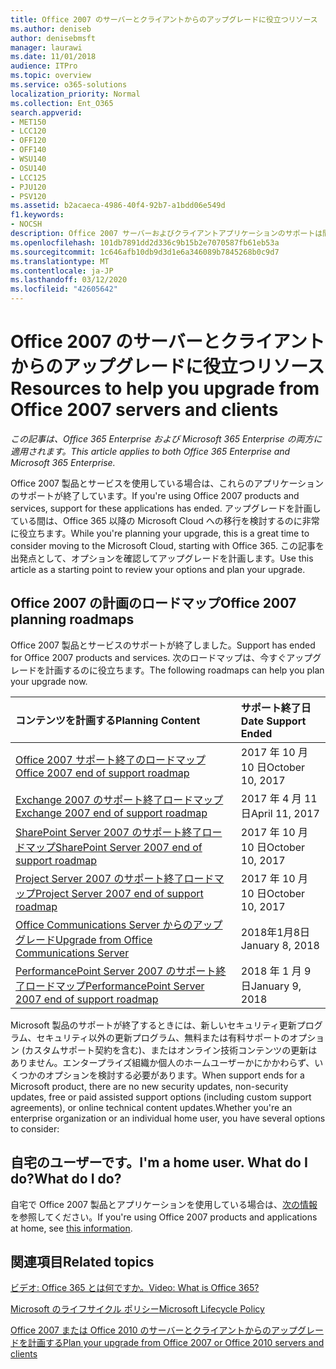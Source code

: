 ```yaml
---
title: Office 2007 のサーバーとクライアントからのアップグレードに役立つリソース
ms.author: deniseb
author: denisebmsft
manager: laurawi
ms.date: 11/01/2018
audience: ITPro
ms.topic: overview
ms.service: o365-solutions
localization_priority: Normal
ms.collection: Ent_O365
search.appverid:
- MET150
- LCC120
- OFF120
- OFF140
- WSU140
- OSU140
- LCC125
- PJU120
- PSV120
ms.assetid: b2acaeca-4986-40f4-92b7-a1bdd06e549d
f1.keywords:
- NOCSH
description: Office 2007 サーバーおよびクライアントアプリケーションのサポートは間もなく終了し、カスタムサポート契約は利用できません。 今すぐアップグレードの計画を開始するには、この記事をご利用ください。
ms.openlocfilehash: 101db7891dd2d336c9b15b2e7070587fb61eb53a
ms.sourcegitcommit: 1c646afb10db9d3d1e6a346089b7845268b0c9d7
ms.translationtype: MT
ms.contentlocale: ja-JP
ms.lasthandoff: 03/12/2020
ms.locfileid: "42605642"
---
```

# <a name="resources-to-help-you-upgrade-from-office-2007-servers-and-clients"></a><span data-ttu-id="10bc1-104">Office 2007 のサーバーとクライアントからのアップグレードに役立つリソース</span><span class="sxs-lookup"><span data-stu-id="10bc1-104">Resources to help you upgrade from Office 2007 servers and clients</span></span>

<span data-ttu-id="10bc1-105">*この記事は、Office 365 Enterprise および Microsoft 365 Enterprise の両方に適用されます。*</span><span class="sxs-lookup"><span data-stu-id="10bc1-105">*This article applies to both Office 365 Enterprise and Microsoft 365 Enterprise.*</span></span>

<span data-ttu-id="10bc1-106">Office 2007 製品とサービスを使用している場合は、これらのアプリケーションのサポートが終了しています。</span><span class="sxs-lookup"><span data-stu-id="10bc1-106">If you're using Office 2007 products and services, support for these applications has ended.</span></span> <span data-ttu-id="10bc1-107">アップグレードを計画している間は、Office 365 以降の Microsoft Cloud への移行を検討するのに非常に役立ちます。</span><span class="sxs-lookup"><span data-stu-id="10bc1-107">While you're planning your upgrade, this is a great time to consider moving to the Microsoft Cloud, starting with Office 365.</span></span> <span data-ttu-id="10bc1-108">この記事を出発点として、オプションを確認してアップグレードを計画します。</span><span class="sxs-lookup"><span data-stu-id="10bc1-108">Use this article as a starting point to review your options and plan your upgrade.</span></span>
      
## <a name="office-2007-planning-roadmaps"></a><span data-ttu-id="10bc1-109">Office 2007 の計画のロードマップ</span><span class="sxs-lookup"><span data-stu-id="10bc1-109">Office 2007 planning roadmaps</span></span>
  
<span data-ttu-id="10bc1-110">Office 2007 製品とサービスのサポートが終了しました。</span><span class="sxs-lookup"><span data-stu-id="10bc1-110">Support has ended for Office 2007 products and services.</span></span> <span data-ttu-id="10bc1-111">次のロードマップは、今すぐアップグレードを計画するのに役立ちます。</span><span class="sxs-lookup"><span data-stu-id="10bc1-111">The following roadmaps can help you plan your upgrade now.</span></span>

|<span data-ttu-id="10bc1-112">**コンテンツを計画する**</span><span class="sxs-lookup"><span data-stu-id="10bc1-112">**Planning Content**</span></span>|<span data-ttu-id="10bc1-113">**サポート終了日**</span><span class="sxs-lookup"><span data-stu-id="10bc1-113">**Date Support Ended**</span></span>|
|:-----|:-----|
|[<span data-ttu-id="10bc1-114">Office 2007 サポート終了のロードマップ</span><span class="sxs-lookup"><span data-stu-id="10bc1-114">Office 2007 end of support roadmap</span></span>](https://docs.microsoft.com/DeployOffice/office-2007-end-support-roadmap) <br/> |<span data-ttu-id="10bc1-115">2017 年 10 月 10 日</span><span class="sxs-lookup"><span data-stu-id="10bc1-115">October 10, 2017</span></span>  <br/> |
|[<span data-ttu-id="10bc1-116">Exchange 2007 のサポート終了ロードマップ</span><span class="sxs-lookup"><span data-stu-id="10bc1-116">Exchange 2007 end of support roadmap</span></span>](exchange-2007-end-of-support.md) <br/> |<span data-ttu-id="10bc1-117">2017 年 4 月 11 日</span><span class="sxs-lookup"><span data-stu-id="10bc1-117">April 11, 2017</span></span>  <br/> |
|[<span data-ttu-id="10bc1-118">SharePoint Server 2007 のサポート終了ロードマップ</span><span class="sxs-lookup"><span data-stu-id="10bc1-118">SharePoint Server 2007 end of support roadmap</span></span>](sharepoint-2007-end-of-support.md) <br/> |<span data-ttu-id="10bc1-119">2017 年 10 月 10 日</span><span class="sxs-lookup"><span data-stu-id="10bc1-119">October 10, 2017</span></span>  <br/> |
|[<span data-ttu-id="10bc1-120">Project Server 2007 のサポート終了ロードマップ</span><span class="sxs-lookup"><span data-stu-id="10bc1-120">Project Server 2007 end of support roadmap</span></span>](project-server-2007-end-of-support.md) <br/> |<span data-ttu-id="10bc1-121">2017 年 10 月 10 日</span><span class="sxs-lookup"><span data-stu-id="10bc1-121">October 10, 2017</span></span>  <br/> |
|[<span data-ttu-id="10bc1-122">Office Communications Server からのアップグレード</span><span class="sxs-lookup"><span data-stu-id="10bc1-122">Upgrade from Office Communications Server</span></span>](https://docs.microsoft.com/SkypeForBusiness/plan-your-deployment/upgrade) <br/> |<span data-ttu-id="10bc1-123">2018年1月8日</span><span class="sxs-lookup"><span data-stu-id="10bc1-123">January 8, 2018</span></span>  <br/> |
|[<span data-ttu-id="10bc1-124">PerformancePoint Server 2007 のサポート終了ロードマップ</span><span class="sxs-lookup"><span data-stu-id="10bc1-124">PerformancePoint Server 2007 end of support roadmap</span></span>](pps-2007-end-of-support.md) <br/> |<span data-ttu-id="10bc1-125">2018 年 1 月 9 日</span><span class="sxs-lookup"><span data-stu-id="10bc1-125">January 9, 2018</span></span>  <br/> |
   
<span data-ttu-id="10bc1-126">Microsoft 製品のサポートが終了するときには、新しいセキュリティ更新プログラム、セキュリティ以外の更新プログラム、無料または有料サポートのオプション (カスタムサポート契約を含む)、またはオンライン技術コンテンツの更新はありません。エンタープライズ組織か個人のホームユーザーかにかかわらず、いくつかのオプションを検討する必要があります。</span><span class="sxs-lookup"><span data-stu-id="10bc1-126">When support ends for a Microsoft product, there are no new security updates, non-security updates, free or paid assisted support options (including custom support agreements), or online technical content updates.Whether you're an enterprise organization or an individual home user, you have several options to consider:</span></span>

## <a name="im-a-home-user-what-do-i-do"></a><span data-ttu-id="10bc1-127">自宅のユーザーです。</span><span class="sxs-lookup"><span data-stu-id="10bc1-127">I'm a home user.</span></span> <span data-ttu-id="10bc1-128">What do I do?</span><span class="sxs-lookup"><span data-stu-id="10bc1-128">What do I do?</span></span>

<span data-ttu-id="10bc1-129">自宅で Office 2007 製品とアプリケーションを使用している場合は、[次の情報](plan-upgrade-previous-versions-office.md#im-a-home-user-what-do-i-do)を参照してください。</span><span class="sxs-lookup"><span data-stu-id="10bc1-129">If you're using Office 2007 products and applications at home, see [this information](plan-upgrade-previous-versions-office.md#im-a-home-user-what-do-i-do).</span></span>
     
## <a name="related-topics"></a><span data-ttu-id="10bc1-130">関連項目</span><span class="sxs-lookup"><span data-stu-id="10bc1-130">Related topics</span></span>

[<span data-ttu-id="10bc1-131">ビデオ: Office 365 とは何ですか。</span><span class="sxs-lookup"><span data-stu-id="10bc1-131">Video: What is Office 365?</span></span>](https://support.office.com/article/847caf12-2589-452c-8aca-1c009797678b.aspx)
  
[<span data-ttu-id="10bc1-132">Microsoft のライフサイクル ポリシー</span><span class="sxs-lookup"><span data-stu-id="10bc1-132">Microsoft Lifecycle Policy</span></span>](https://go.microsoft.com/fwlink/?linkid=865200)

[<span data-ttu-id="10bc1-133">Office 2007 または Office 2010 のサーバーとクライアントからのアップグレードを計画する</span><span class="sxs-lookup"><span data-stu-id="10bc1-133">Plan your upgrade from Office 2007 or Office 2010 servers and clients</span></span>](plan-upgrade-previous-versions-office.md)
  

